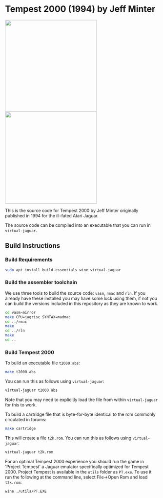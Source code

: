 # Tempest 2000 (1994) by Jeff Minter
<img src="https://user-images.githubusercontent.com/58846/121210319-7da9b400-c873-11eb-87c0-7a8e6f4b425b.png" height=300><img src="https://user-images.githubusercontent.com/58846/121211760-a8e0d300-c874-11eb-9fec-fe6a47e9be1d.gif" height=300>

This is the source code for Tempest 2000 by Jeff Minter originally published in 1994 for the ill-fated Atari Jaguar.

The source code can be compiled into an executable that you can run in `virtual-jaguar`.

## Build Instructions

### Build Requirements
```sh
sudo apt install build-essentials wine virtual-jaguar
```

### Build the assembler toolchain
We use three tools to build the source code: `vasm`, `rmac` and `rln`. If you already have these installed you may have some
luck using them, if not you can build the versions included in this repository as they are known to work. 

```sh
cd vasm-mirror
make CPU=jagrisc SYNTAX=madmac
cd ../rmac
make
cd ../rln
make 
cd ..
```

### Build Tempest 2000

To build an executable file `t2000.abs`:
```sh
make t2000.abs
```
You can run this as follows using `virtual-jaguar`:
```sh
virtual-jaguar t2000.abs
```
Note that you may need to explicitly load the file from within `virtual-jaguar` for this to work.

To build a cartridge file that is byte-for-byte identical to the rom commonly circulated in forums:
```sh
make cartridge
```

This will create a file `t2k.rom`. You can run this as follows using `virtual-jaguar`:
```sh
virtual-jaguar t2k.rom
```

For an optimal Tempest 2000 experience you should run the game in 'Project
Tempest' a Jaguar emulator specifically optimized for Tempest 2000. Project
Tempest is available in the `utils` folder as `PT.exe`. To use it run the
following at the command line, select File->Open Rom and load `t2k.rom`:
```sh
wine ./utils/PT.EXE
```
